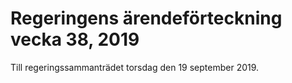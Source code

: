 # Regeringens ärendeförteckning vecka 38, 2019

Till regeringssammanträdet torsdag den 19 september 2019.
